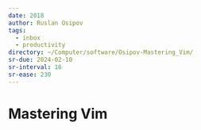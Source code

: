 ```yaml
---
date: 2018
author: Ruslan Osipov
tags:
  - inbox
  - productivity
directory: ~/Computer/software/Osipov-Mastering_Vim/
sr-due: 2024-02-10
sr-interval: 16
sr-ease: 230
---
```


# Mastering Vim


